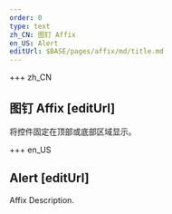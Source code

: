 ```yaml
---
order: 0
type: text
zh_CN: 图钉 Affix
en_US: Alert
editUrl: $BASE/pages/affix/md/title.md
---
```


+++  zh_CN 
## 图钉 Affix [editUrl]  
将控件固定在顶部或底部区域显示。

+++  en_US 
## Alert [editUrl] 
Affix Description.